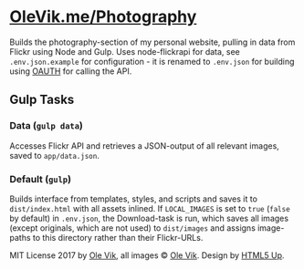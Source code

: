 # [OleVik.me/Photography](https://olevik.me/photography)

Builds the photography-section of my personal website, pulling in data from Flickr using Node and Gulp. Uses node-flickrapi for data, see `.env.json.example` for configuration - it is renamed to `.env.json` for building using [OAUTH](https://github.com/Pomax/node-flickrapi#an-example-of-a-first-run) for calling the API.

## Gulp Tasks

### Data (`gulp data`)

Accesses Flickr API and retrieves a JSON-output of all relevant images, saved to `app/data.json`.

### Default (`gulp`)

Builds interface from templates, styles, and scripts and saves it to `dist/index.html` with all assets inlined. If `LOCAL_IMAGES` is set to `true` (`false` by default) in `.env.json`, the Download-task is run, which saves all images (except originals, which are not used) to `dist/images` and assigns image-paths to this directory rather than their Flickr-URLs.

MIT License 2017 by [Ole Vik](http://github.com/olevik), all images &copy; [Ole Vik](http://olevik.me/). Design by [HTML5 Up](https://html5up.net/multiverse).
